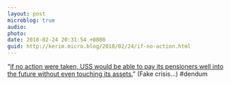 ```yaml
---
layout: post
microblog: true
audio: 
photo: 
date: 2018-02-24 20:31:54 +0800
guid: http://kerim.micro.blog/2018/02/24/if-no-action.html
---
```

“[if no action were taken, USS would be able to pay its pensioners well into the future without even touching its assets.](https://heconvention2.wordpress.com/2018/02/08/made-in-westminster/)” (Fake crisis…) #dendum
